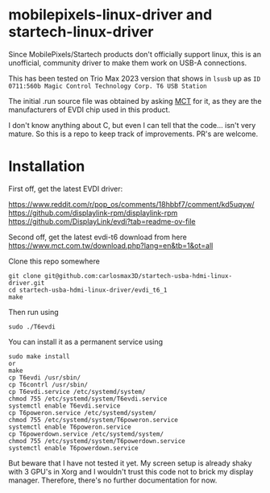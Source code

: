 # mobilepixels-linux-driver and startech-linux-driver

Since MobilePixels/Startech products don't officially support linux, this is an unofficial, community driver to make them work on USB-A connections.

This has been tested on Trio Max 2023 version that shows in `lsusb` up as `ID 0711:560b Magic Control Technology Corp. T6 USB Station`

The initial .run source file was obtained by asking [MCT](https://www.mct.com.tw) for it, as they are the manufacturers of EVDI chip used in this product.

I don't know anything about C, but even I can tell that the code... isn't very mature. So this is a repo to keep track of improvements. PR's are welcome.

# Installation

First off, get the latest EVDI driver:

https://www.reddit.com/r/pop_os/comments/18hbbf7/comment/kd5uqyw/
https://github.com/displaylink-rpm/displaylink-rpm
https://github.com/DisplayLink/evdi?tab=readme-ov-file

Second off, get the latest evdi-t6 download from here
https://www.mct.com.tw/download.php?lang=en&tb=1&ot=all

Clone this repo somewhere

```
git clone git@github.com:carlosmax3D/startech-usba-hdmi-linux-driver.git
cd startech-usba-hdmi-linux-driver/evdi_t6_1
make 
```

Then run using 

```
sudo ./T6evdi
```

You can install it as a permanent service using

```
sudo make install
or
make
cp T6evdi /usr/sbin/
cp T6contrl /usr/sbin/
cp T6evdi.service /etc/systemd/system/
chmod 755 /etc/systemd/system/T6evdi.service
systemctl enable T6evdi.service 
cp T6poweron.service /etc/systemd/system/
chmod 755 /etc/systemd/system/T6poweron.service
systemctl enable T6poweron.service 
cp T6powerdown.service /etc/systemd/system/
chmod 755 /etc/systemd/system/T6powerdown.service
systemctl enable T6powerdown.service 

```

But beware that I have not tested it yet. My screen setup is already shaky with 3 GPU's in Xorg and I wouldn't trust this code not to brick my display manager. Therefore, there's no further documentation for now.

